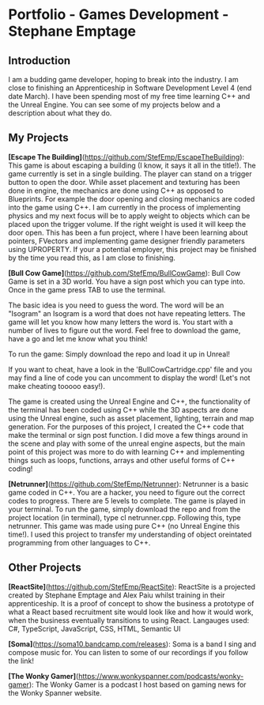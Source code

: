 # Portfolio - Games Development - Stephane Emptage

## Introduction

I am a budding game developer, hoping to break into the industry. I am close to finishing an Apprenticeship in Software Development Level 4 (end date March). I have been spending most of my free time learning C++ and the Unreal Engine. You can see some of my projects below and a description about what they do. 

## My Projects

**[Escape The Building]**(https://github.com/StefEmp/EscapeTheBuilding): This game is about escaping a building (I know, it says it all in the title!). The game currently is set in a single building. The player can stand on a trigger button to open the door. While asset placement and texturing has been done in engine, the mechanics are done using C++ as opposed to Blueprints. For example the door opening and closing mechanics are coded into the game using C++. I am currently in the process of implementing physics and my next focus will be to apply weight to objects which can be placed upon the trigger volume. If the right weight is used it will keep the door open. This has been a fun project, where I have been learning about pointers, FVectors and implementing game designer friendly parameters using UPROPERTY. If your a potential employer, this project may be finished by the time you read this, as I am close to finishing.

**[Bull Cow Game]**(https://github.com/StefEmp/BullCowGame): Bull Cow Game is set in a 3D world. You have a sign post which you can type into. Once in the game press TAB to use the terminal.

The basic idea is you need to guess the word. The word will be an "Isogram" an Isogram is a word that does not have repeating letters. The game will let you know how many letters the word is. You start with a number of lives to figure out the word. Feel free to download the game, have a go and let me know what you think!

To run the game: Simply download the repo and load it up in Unreal!

If you want to cheat, have a look in the 'BullCowCartridge.cpp' file and you may find a line of code you can uncomment to display the word! (Let's not make cheating tooooo easy!).

The game is created using the Unreal Engine and C++, the functionality of the terminal has been coded using C++ while the 3D aspects are done using the Unreal engine, such as asset placement, lighting, terrain and map generation. For the purposes of this project, I created the C++ code that make the terminal or sign post function. I did move a few things around in the scene and play with some of the unreal engine aspects, but the main point of this project was more to do with learning C++ and implementing things such as loops, functions, arrays and other useful forms of C++ coding!

**[Netrunner]**(https://github.com/StefEmp/Netrunner): Netrunner is a basic game coded in C++. You are a hacker, you need to figure out the correct codes to progress. There are 5 levels to complete. The game is played in your terminal.
To run the game, simply download the repo and from the project location (in terminal), type cl netrunner.cpp. Following this, type netrunner.
This game was made using pure C++ (no Unreal Engine this time!). I used this project to transfer my understanding of object oreintated programming from other languages to C++.

## Other Projects

**[ReactSite]**(https://github.com/StefEmp/ReactSite): ReactSite is a projected created by Stephane Emptage and Alex Paiu whilst training in their apprenticeship. It is a proof of concept to show the business a prototype of what a React based recruitment site would look like and how it would work, when the business eventually transitions to using React. Langauges used: C#, TypeScript, JavaScript, CSS, HTML, Semantic UI

**[Soma]**(https://soma10.bandcamp.com/releases): Soma is a band I sing and compose music for. You can listen to some of our recordings if you follow the link!

**[The Wonky Gamer]**(https://www.wonkyspanner.com/podcasts/wonky-gamer): The Wonky Gamer is a podcast I host based on gaming news for the Wonky Spanner website. 


